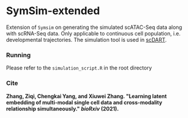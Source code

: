 # SymSim-extended

Extension of `Symsim` on generating the simulated scATAC-Seq data along with scRNA-Seq data. Only applicable to continuous cell population, i.e. developmental trajectories. The simulation tool is used in [scDART](https://github.com/PeterZZQ/scDART).





### Running

Please refer to the `simulation_script.R` in the root directory



### Cite

**Zhang, Ziqi, Chengkai Yang, and Xiuwei Zhang. "Learning latent embedding of multi-modal single cell data and cross-modality relationship simultaneously." *bioRxiv* (2021).**

